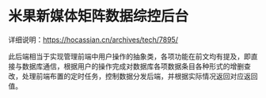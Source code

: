# 米果新媒体矩阵数据综控后台

详细说明：https://hocassian.cn/archives/tech/7895/

此后端相当于实现管理前端中用户操作的抽象类，各项功能在前文均有提及，即直接与数据库通信，根据用户的操作完成对数据库各项数据条目各种形式的增删查改，处理前端布置的定时任务，控制数据分发后端，并根据实际情况返回对应返回值。
